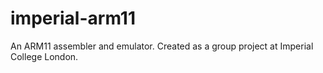 # imperial-arm11
An ARM11 assembler and emulator. Created as a group project at Imperial College London.
